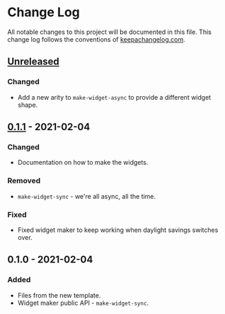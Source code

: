# Change Log
All notable changes to this project will be documented in this file. This change log follows the conventions of [keepachangelog.com](http://keepachangelog.com/).

## [Unreleased]
### Changed
- Add a new arity to `make-widget-async` to provide a different widget shape.

## [0.1.1] - 2021-02-04
### Changed
- Documentation on how to make the widgets.

### Removed
- `make-widget-sync` - we're all async, all the time.

### Fixed
- Fixed widget maker to keep working when daylight savings switches over.

## 0.1.0 - 2021-02-04
### Added
- Files from the new template.
- Widget maker public API - `make-widget-sync`.

[Unreleased]: https://github.com/your-name/aoc-2019-clj/compare/0.1.1...HEAD
[0.1.1]: https://github.com/your-name/aoc-2019-clj/compare/0.1.0...0.1.1
